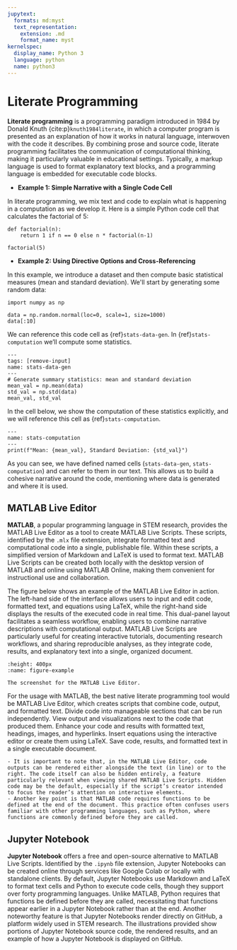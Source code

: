 ```yaml
---
jupytext:
  formats: md:myst
  text_representation:
    extension: .md
    format_name: myst
kernelspec:
  display_name: Python 3
  language: python
  name: python3
---
```


# Literate Programming

**Literate programming** is a programming paradigm introduced in 1984 by Donald Knuth {cite:p}`knuth1984literate`, in which a computer program is presented as an explanation of how it works in natural language, interwoven with the code it describes. By combining prose and source code, literate programming facilitates the communication of computational thinking, making it particularly valuable in educational settings. Typically, a markup language is used to format explanatory text blocks, and a programming language is embedded for executable code blocks.

- **Example 1: Simple Narrative with a Single Code Cell**

In literate programming, we mix text and code to explain what is happening in a computation as we develop it. Here is a simple Python code cell that calculates the factorial of 5:

```{code-cell} python
def factorial(n):
    return 1 if n == 0 else n * factorial(n-1)

factorial(5)
```

- **Example 2: Using Directive Options and Cross-Referencing**

In this example, we introduce a dataset and then compute basic statistical measures (mean and standard deviation). We'll start by generating some random data:

```{code-cell} python
import numpy as np

data = np.random.normal(loc=0, scale=1, size=1000)
data[:10]
```

We can reference this code cell as {ref}`stats-data-gen`. In {ref}`stats-computation` we’ll compute some statistics.

```{code-cell} python
---
tags: [remove-input]
name: stats-data-gen
---
# Generate summary statistics: mean and standard deviation
mean_val = np.mean(data)
std_val = np.std(data)
mean_val, std_val
```

In the cell below, we show the computation of these statistics explicitly, and we will reference this cell as {ref}`stats-computation`.

```{code-cell} python
---
name: stats-computation
---
print(f"Mean: {mean_val}, Standard Deviation: {std_val}")
```

As you can see, we have defined named cells (`stats-data-gen`, `stats-computation`) and can refer to them in our text. This allows us to build a cohesive narrative around the code, mentioning where data is generated and where it is used.

## MATLAB Live Editor

**MATLAB**, a popular programming language in STEM research, provides the MATLAB Live Editor as a tool to create MATLAB Live Scripts. These scripts, identified by the `.mlx` file extension, integrate formatted text and computational code into a single, publishable file. Within these scripts, a simplified version of Markdown and LaTeX is used to format text. MATLAB Live Scripts can be created both locally with the desktop version of MATLAB and online using MATLAB Online, making them convenient for instructional use and collaboration. 

The figure below shows an example of the MATLAB Live Editor in action. The left-hand side of the interface allows users to input and edit code, formatted text, and equations using LaTeX, while the right-hand side displays the results of the executed code in real time. This dual-panel layout facilitates a seamless workflow, enabling users to combine narrative descriptions with computational output. MATLAB Live Scripts are particularly useful for creating interactive tutorials, documenting research workflows, and sharing reproducible analyses, as they integrate code, results, and explanatory text into a single, organized document.

```{figure} _static/fig1-1.png
:height: 400px
:name: figure-example

The screenshot for the MATLAB Live Editor.
```

For the usage with MATLAB, the best native literate programming tool would be MATLAB Live Editor, which creates scripts that combine code, output, and formatted text. Divide code into manageable sections that can be run independently. View output and visualizations next to the code that produced them. Enhance your code and results with formatted text, headings, images, and hyperlinks. Insert equations using the interactive editor or create them using LaTeX. Save code, results, and formatted text in a single executable document. 

```{note}
- It is important to note that, in the MATLAB Live Editor, code outputs can be rendered either alongside the text (in line) or to the right. The code itself can also be hidden entirely, a feature particularly relevant when viewing shared MATLAB Live Scripts. Hidden code may be the default, especially if the script’s creator intended to focus the reader’s attention on interactive elements.
- Another key point is that MATLAB code requires functions to be defined at the end of the document. This practice often confuses users familiar with other programming languages, such as Python, where functions are commonly defined before they are called.
```

## Jupyter Notebook

**Jupyter Notebook** offers a free and open-source alternative to MATLAB Live Scripts. Identified by the `.ipynb` file extension, Jupyter Notebooks can be created online through services like Google Colab or locally with standalone clients. By default, Jupyter Notebooks use Markdown and LaTeX to format text cells and Python to execute code cells, though they support over forty programming languages. Unlike MATLAB, Python requires that functions be defined before they are called, necessitating that functions appear earlier in a Jupyter Notebook rather than at the end. Another noteworthy feature is that Jupyter Notebooks render directly on GitHub, a platform widely used in STEM research. The illustrations provided show portions of Jupyter Notebook source code, the rendered results, and an example of how a Jupyter Notebook is displayed on GitHub.

